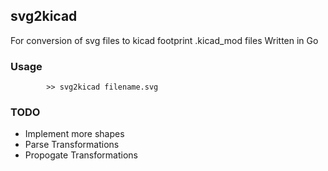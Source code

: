 ## svg2kicad
For conversion of svg files to kicad footprint .kicad_mod files
Written in Go

### Usage
			>> svg2kicad filename.svg

### TODO
* Implement more shapes
* Parse Transformations
* Propogate Transformations
